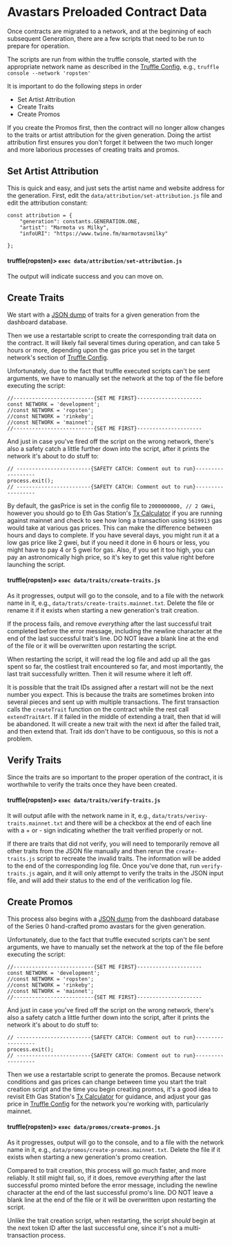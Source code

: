 # Avastars Preloaded Contract Data
Once contracts are migrated to a network, and at the beginning of each subsequent Generation, 
there are a few scripts that need to be run to prepare for operation. 

The scripts are run from within the truffle console, started with the appropriate network name 
as described in the [Truffle Config](../truffle.js), e.g., `truffle console --network 'ropsten'`

It is important to do the following steps in order
* Set Artist Attribution
* Create Traits
* Create Promos

If you create the Promos first, then the contract will no longer allow changes to the traits
or artist attribution for the given generation. Doing the artist attribution first ensures
you don't forget it between the two much longer and more laborious processes of creating 
traits and promos.


## Set Artist Attribution
This is quick and easy, and just sets the artist name and website address for the generation.
First, edit the `data/attribution/set-attribution.js` file and edit the attribution constant:
```
const attribution = {
    "generation": constants.GENERATION.ONE,
    "artist": "Marmota vs Milky",
    "infoURI": "https://www.twine.fm/marmotavsmilky"

};
```

#### truffle(ropsten)> `exec data/attribution/set-attribution.js`

The output will indicate success and you can move on.

## Create Traits
We start with a [JSON dump](data/traits/create-traits.json) of traits for a given generation from the 
dashboard database.

Then we use a restartable script to create the corresponding trait data on the contract. It will 
likely fail several times during operation, and can take 5 hours or more, depending upon the gas 
price you set in the target network's section of [Truffle Config](../truffle.js).
 
Unfortunately, due to the fact that truffle executed scripts can't be sent arguments, we have
to manually set the network at the top of the file before executing the script:

```
//--------------------------{SET ME FIRST}---------------------
const NETWORK = 'development';
//const NETWORK = 'ropsten';
//const NETWORK = 'rinkeby';
//const NETWORK = 'mainnet';
//--------------------------{SET ME FIRST}---------------------
```

And just in case you've fired off the script on the wrong network, there's also a safety catch 
a little further down into the script, after it prints the network it's about to do stuff to:

```
// ------------------------{SAFETY CATCH: Comment out to run}------------------
process.exit();
// ------------------------{SAFETY CATCH: Comment out to run}------------------
```

By default, the gasPrice is set in the config file to `2000000000, // 2 GWei`, however you should
go to Eth Gas Station's [Tx Calculator](https://ethgasstation.info/calculatorTxV.php) if you are
running against mainnet and check to see how long a transaction using `5619913` gas would take
at various gas prices. This can make the difference between hours and days to complete. If you
have several days, you might run it at a low gas price like 2 gwei, but if you need it done in 
6 hours or less, you might have to pay 4 or 5 gwei for gas. Also, if you set it too high, you 
can pay an astronomically high price, so it's key to get this value right before launching the
script.

#### truffle(ropsten)> `exec data/traits/create-traits.js`

As it progresses, output will go to the console, and to a file with the network name in it,
e.g., `data/trats/create-traits.mainnet.txt`. Delete the file or rename it if it exists when 
starting a new generation's trait creation.

If the process fails, and remove *everything* after the last successful trait completed before
the error message, including the newline character at the end of the last successful trait's line.
DO NOT leave a blank line at the end of the file or it will be overwritten upon restarting the 
script. 

When restarting the script, it will read the log file and add up all the gas spent so far, the
costliest trait encountered so far, and most importantly, the last trait successfully written.
Then it will resume where it left off.

It is possible that the trait IDs assigned after a restart will not be the next number you expect.
This is because the traits are sometimes broken into several pieces and sent up with multiple
transactions. The first transaction calls the `createTrait` function on the contract while the
rest call `extendTraitArt`. If it failed in the middle of extending a trait, then that id will
be abandoned. It will create a new trait with the next id after the failed trait, and then extend
that. Trait ids don't have to be contiguous, so this is not a problem. 

## Verify Traits
Since the traits are so important to the proper operation of the contract, it is worthwhile to 
verify the traits once they have been created.

#### truffle(ropsten)> `exec data/traits/verify-traits.js`

It will output afile with the network name in it, e.g., `data/trats/verivy-traits.mainnet.txt`
and there will be a checkbox at the end of each line with a + or - sign indicating whether
the trait verified properly or not.

If there are traits that did not verify, you will need to temporarily remove all other traits
from the JSON file manually and then rerun the `create-traits.js` script to recreate the invalid
traits. The information will be added to the end of the corresponding log file. Once you've done
that, run `verify-traits.js` again, and it will only attempt to verify the traits in the JSON
input file, and will add their status to the end of the verification log file.

## Create Promos
This process also begins with a [JSON dump](data/promos/create-promos.json) from the dashboard
database of the Series 0 hand-crafted promo avastars for the given generation. 

Unfortunately, due to the fact that truffle executed scripts can't be sent arguments, we have
to manually set the network at the top of the file before executing the script:

```
//--------------------------{SET ME FIRST}---------------------
const NETWORK = 'development';
//const NETWORK = 'ropsten';
//const NETWORK = 'rinkeby';
//const NETWORK = 'mainnet';
//--------------------------{SET ME FIRST}---------------------
```

And just in case you've fired off the script on the wrong network, there's also a safety catch 
a little further down into the script, after it prints the network it's about to do stuff to:

```
// ------------------------{SAFETY CATCH: Comment out to run}------------------
process.exit();
// ------------------------{SAFETY CATCH: Comment out to run}------------------
```

Then we use a restartable script to generate the promos. Because network conditions and gas
prices can change between time you start the trait creation script and the time you begin creating
promos, it's a good idea to revisit Eth Gas Station's [Tx Calculator](https://ethgasstation.info/calculatorTxV.php)
for guidance, and adjust your gas price in [Truffle Config](../truffle.js) for the network you're
working with, particularly mainnet.

#### truffle(ropsten)> `exec data/promos/create-promos.js`

As it progresses, output will go to the console, and to a file with the network name in it,
e.g., `data/promos/create-promos.mainnet.txt`. Delete the file if it exists when starting a new
generation's promo creation.

Compared to trait creation, this process will go much faster, and more reliably. It still might
fail, so, if it does, remove *everything* after the last successful promo minted before
the error message, including the newline character at the end of the last successful promo's line.
DO NOT leave a blank line at the end of the file or it will be overwritten upon restarting the 
script. 

Unlike the trait creation script, when restarting, the script *should* begin at the next token ID
after the last successful one, since it's not a multi-transaction process.